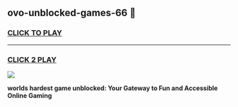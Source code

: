 
## ovo-unblocked-games-66 👋
<h3>
<a href="https://premium.freeplayer.one?title=ovo-unblocked-games-66&ref=14F">CLICK TO PLAY</a></h3>
<hr>

<h3>
<a href="https://premium.freeplayer.one?title=ovo-unblocked-games-66&ref=14F">CLICK 2 PLAY</a>
  
</h3>

<a href="https://premium.freeplayer.one?title=ovo-unblocked-games-66&ref=12F/"><img src="https://clearcache.store/games.png"></a>


**worlds hardest game unblocked: Your Gateway to Fun and Accessible Online Gaming**
